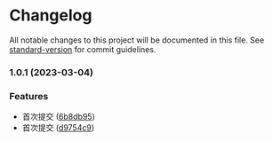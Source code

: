 # Changelog

All notable changes to this project will be documented in this file. See [standard-version](https://github.com/conventional-changelog/standard-version) for commit guidelines.

### 1.0.1 (2023-03-04)


### Features

* 首次提交 ([6b8db95](https://github.com/hanhanbuku/webpack-builder/commit/6b8db95f823ca651d09a0dcc078eddb5608cac66))
* 首次提交 ([d9754c9](https://github.com/hanhanbuku/webpack-builder/commit/d9754c98bf643c41b2a4cfa7ffae2bb5cd2476a7))
